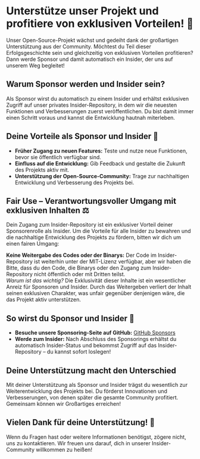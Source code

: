 # Unterstütze unser Projekt und profitiere von exklusiven Vorteilen! 🌟
Unser Open-Source-Projekt wächst und gedeiht dank der großartigen Unterstützung aus der Community. Möchtest du Teil dieser Erfolgsgeschichte sein und gleichzeitig von exklusiven Vorteilen profitieren? Dann werde Sponsor und damit automatisch ein Insider, der uns auf unserem Weg begleitet!

## Warum Sponsor werden und Insider sein?
Als Sponsor wirst du automatisch zu einem Insider und erhältst exklusiven Zugriff auf unser privates Insider-Repository, in dem wir die neuesten Funktionen und Verbesserungen zuerst veröffentlichen. Du bist damit immer einen Schritt voraus und kannst die Entwicklung hautnah miterleben.

## Deine Vorteile als Sponsor und Insider 🚀

* **Früher Zugang zu neuen Features:** Teste und nutze neue Funktionen, bevor sie öffentlich verfügbar sind.
* **Einfluss auf die Entwicklung:** Gib Feedback und gestalte die Zukunft des Projekts aktiv mit.
* **Unterstützung der Open-Source-Community:** Trage zur nachhaltigen Entwicklung und Verbesserung des Projekts bei.

## Fair Use – Verantwortungsvoller Umgang mit exklusiven Inhalten ⚖️
Dein Zugang zum Insider-Repository ist ein exklusiver Vorteil deiner Sponsorenrolle als Insider. Um die Vorteile für alle Insider zu bewahren und die nachhaltige Entwicklung des Projekts zu fördern, bitten wir dich um einen fairen Umgang:

**Keine Weitergabe des Codes oder der Binarys:**  Der Code im Insider-Repository ist weiterhin unter der MIT-Lizenz verfügbar, aber wir haben die Bitte, dass du den Code, die Binarys oder den Zugang zum Insider-Repository nicht öffentlich oder mit Dritten teilst.  
_Warum ist das wichtig?_ Die Exklusivität dieser Inhalte ist ein wesentlicher Anreiz für Sponsoren und Insider. Durch das Weitergeben verliert der Inhalt seinen exklusiven Charakter, was unfair gegenüber denjenigen wäre, die das Projekt aktiv unterstützen.

## So wirst du Sponsor und Insider 💎

* **Besuche unsere Sponsoring-Seite auf GitHub:** [GitHub Sponsors](https://github.com/sponsors/shining-man)
* **Werde zum Insider:** Nach Abschluss des Sponsorings erhältst du automatisch Insider-Status und bekommst Zugriff auf das Insider-Repository – du kannst sofort loslegen!

## Deine Unterstützung macht den Unterschied
Mit deiner Unterstützung als Sponsor und Insider trägst du wesentlich zur Weiterentwicklung des Projekts bei. Du förderst Innovationen und Verbesserungen, von denen später die gesamte Community profitiert. Gemeinsam können wir Großartiges erreichen!

## Vielen Dank für deine Unterstützung! 🙏
Wenn du Fragen hast oder weitere Informationen benötigst, zögere nicht, uns zu kontaktieren. Wir freuen uns darauf, dich in unserer Insider-Community willkommen zu heißen!
